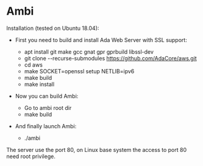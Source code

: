 # Ambi

Installation (tested on Ubuntu 18.04):
- First you need to build and install Ada Web Server with SSL support:
  - apt install git make gcc gnat gpr gprbuild libssl-dev
  - git clone --recurse-submodules https://github.com/AdaCore/aws.git
  - cd aws
  - make SOCKET=openssl setup NETLIB=ipv6
  - make build
  - make install

- Now you can build Ambi:
  - Go to ambi root dir
  - make build

- And finally launch Ambi:
  - ./ambi

The server use the port 80, on Linux base system the access to port 80 need root privilege.
